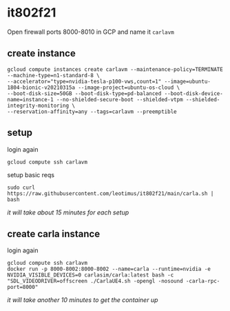 # it802f21
Open firewall ports 8000-8010 in GCP and name it `carlavm`

## create instance
```
gcloud compute instances create carlavm --maintenance-policy=TERMINATE --machine-type=n1-standard-8 \
--accelerator="type=nvidia-tesla-p100-vws,count=1" --image=ubuntu-1804-bionic-v20210315a --image-project=ubuntu-os-cloud \
--boot-disk-size=50GB --boot-disk-type=pd-balanced --boot-disk-device-name=instance-1 --no-shielded-secure-boot --shielded-vtpm --shielded-integrity-monitoring \
--reservation-affinity=any --tags=carlavm --preemptible
```

## setup
login again
```
gcloud compute ssh carlavm
```
setup basic reqs
```
sudo curl https://raw.githubusercontent.com/leotimus/it802f21/main/carla.sh | bash
```
_it will take about 15 minutes for each setup_

## create carla instance
login again
```
gcloud compute ssh carlavm
docker run -p 8000-8002:8000-8002 --name=carla --runtime=nvidia -e NVIDIA_VISIBLE_DEVICES=0 carlasim/carla:latest bash -c "SDL_VIDEODRIVER=offscreen ./CarlaUE4.sh -opengl -nosound -carla-rpc-port=8000"
```
_it will take another 10 minutes to get the container up_
